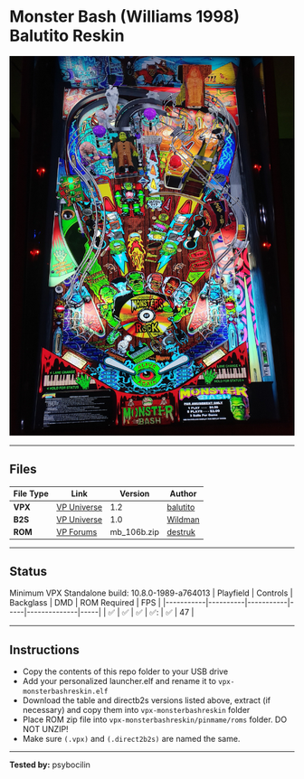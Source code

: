 # Monster Bash (Williams 1998) Balutito Reskin

![Table Preview](../../images/vpx-monsterbashreskin-preview.jpg)

---

## Files
| File Type | Link | Version | Author | 
|-----------|--------|----------|--------------|
| **VPX** | [VP Universe](https://vpuniverse.com/files/file/9606-monster-bash-balutito-reskin-mod/) | 1.2 | [balutito](https://vpuniverse.com/profile/36070-balutito/) |
| **B2S** | [VP Universe](https://vpuniverse.com/files/file/2576-monster-bash-williams-1998/) | 1.0 | [Wildman](https://vpuniverse.com/profile/5-wildman/) |
| **ROM** | [VP Forums](https://www.vpforums.org/index.php?app=downloads&showfile=1285) | mb_106b.zip | [destruk](https://www.vpforums.org/index.php?showuser=5) |

---

## Status 
Minimum VPX Standalone build: 10.8.0-1989-a764013
| Playfield | Controls | Backglass | DMD | ROM Required | FPS | 
|-----------|----------|-----------|-----|--------------|-----|
| :white_check_mark: | :white_check_mark: | :white_check_mark: | :white_check_mark:: | :white_check_mark: | 47 |

---

## Instructions

- Copy the contents of this repo folder to your USB drive
- Add your personalized launcher.elf and rename it to `vpx-monsterbashreskin.elf`
- Download the table and directb2s versions listed above, extract (if necessary) and copy them into `vpx-monsterbashreskin` folder
- Place ROM zip file into `vpx-monsterbashreskin/pinmame/roms` folder. DO NOT UNZIP!
- Make sure `(.vpx)` and `(.direct2b2s)` are named the same.

---

**Tested by:** psybocilin
